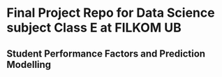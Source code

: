 # Final Project Repo for Data Science subject Class E at FILKOM UB
## Student Performance Factors and Prediction Modelling
